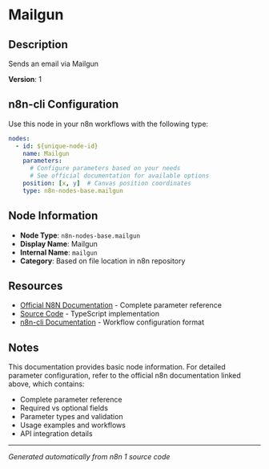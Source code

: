 # Mailgun

## Description

Sends an email via Mailgun

**Version**: 1

## n8n-cli Configuration

Use this node in your n8n workflows with the following type:

```yaml
nodes:
  - id: ${unique-node-id}
    name: Mailgun
    parameters:
      # Configure parameters based on your needs
      # See official documentation for available options
    position: [x, y]  # Canvas position coordinates
    type: n8n-nodes-base.mailgun
```

## Node Information

- **Node Type**: `n8n-nodes-base.mailgun`
- **Display Name**: Mailgun
- **Internal Name**: `mailgun`
- **Category**: Based on file location in n8n repository

## Resources

- [Official N8N Documentation](https://docs.n8n.io/integrations/builtin/app-nodes/n8n-nodes-base.mailgun/) - Complete parameter reference
- [Source Code](https://github.com/n8n-io/n8n/blob/master/packages/nodes-base/nodes/Mailgun/Mailgun.node.ts) - TypeScript implementation
- [n8n-cli Documentation](https://github.com/edenreich/n8n-cli) - Workflow configuration format

## Notes

This documentation provides basic node information. For detailed parameter configuration, 
refer to the official n8n documentation linked above, which contains:

- Complete parameter reference
- Required vs optional fields
- Parameter types and validation
- Usage examples and workflows
- API integration details

---
*Generated automatically from n8n 1 source code*
